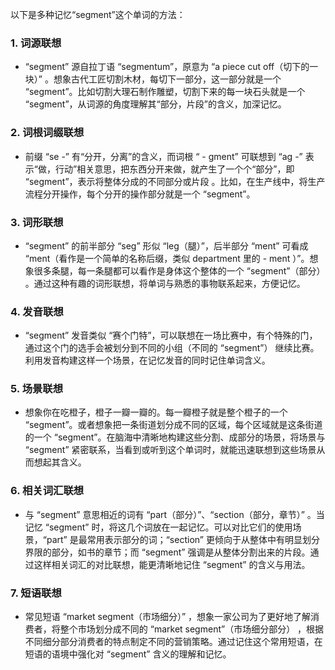 以下是多种记忆“segment”这个单词的方法：

### 1. 词源联想
 - “segment” 源自拉丁语 “segmentum”，原意为 “a piece cut off（切下的一块）” 。想象古代工匠切割木材，每切下一部分，这一部分就是一个 “segment”。比如切割大理石制作雕塑，切割下来的每一块石头就是一个 “segment”，从词源的角度理解其“部分，片段”的含义，加深记忆。

### 2. 词根词缀联想
 - 前缀 “se -” 有“分开，分离”的含义，而词根 “ - gment” 可联想到 “ag -” 表示“做，行动”相关意思，把东西分开来做，就产生了一个个“部分”，即 “segment”，表示将整体分成的不同部分或片段 。比如，在生产线中，将生产流程分开操作，每个分开的操作部分就是一个 “segment”。

### 3. 词形联想
 - “segment” 的前半部分 “seg” 形似 “leg（腿）”，后半部分 “ment” 可看成 “ment（看作是一个简单的名称后缀，类似 department 里的 - ment ）”。想象很多条腿，每一条腿都可以看作是身体这个整体的一个 “segment”（部分） 。通过这种有趣的词形联想，将单词与熟悉的事物联系起来，方便记忆。

### 4. 发音联想
 - “segment” 发音类似 “赛个门特”，可以联想在一场比赛中，有个特殊的门，通过这个门的选手会被划分到不同的小组（不同的 “segment”） 继续比赛。利用发音构建这样一个场景，在记忆发音的同时记住单词含义。

### 5. 场景联想
 - 想象你在吃橙子，橙子一瓣一瓣的。每一瓣橙子就是整个橙子的一个 “segment”。或者想象把一条街道划分成不同的区域，每个区域就是这条街道的一个 “segment”。在脑海中清晰地构建这些分割、成部分的场景，将场景与 “segment” 紧密联系，当看到或听到这个单词时，就能迅速联想到这些场景从而想起其含义。

### 6. 相关词汇联想
 - 与 “segment” 意思相近的词有 “part（部分）”、“section（部分，章节）” 。当记忆 “segment” 时，将这几个词放在一起记忆。可以对比它们的使用场景，“part” 是最常用表示部分的词；“section” 更倾向于从整体中有明显划分界限的部分，如书的章节；而 “segment” 强调是从整体分割出来的片段。通过这样相关词汇的对比联想，能更清晰地记住 “segment” 的含义与用法。

### 7. 短语联想
 - 常见短语 “market segment（市场细分）” ，想象一家公司为了更好地了解消费者，将整个市场划分成不同的 “market segment”（市场细分部分） ，根据不同细分部分消费者的特点制定不同的营销策略。通过记住这个常用短语，在短语的语境中强化对 “segment” 含义的理解和记忆。 